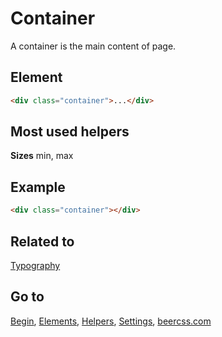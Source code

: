 # Container

A container is the main content of page.

## Element

```html
<div class="container">...</div>
```

## Most used helpers

**Sizes**
min, max

## Example

```html
<div class="container"></div>
```

## Related to
[Typography](https://github.com/beercss/beercss/blob/main/docs/TYPOGRAPHY.md)

## Go to
[Begin](https://github.com/beercss/beercss/blob/main/docs/INDEX.md), [Elements](https://github.com/beercss/beercss/blob/main/docs/ELEMENTS.md), [Helpers](https://github.com/beercss/beercss/blob/main/docs/HELPERS.md), [Settings](https://github.com/beercss/beercss/blob/main/docs/SETTINGS.md), [beercss.com](https://www.beercss.com)